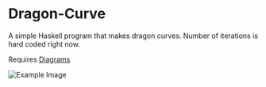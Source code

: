 # Dragon-Curve
A simple Haskell program that makes dragon curves. Number of iterations is hard coded right now.

Requires [Diagrams](http://projects.haskell.org/diagrams/)

![Example Image](out.svg)
